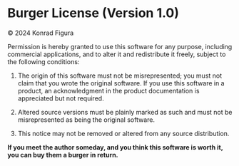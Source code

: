 # Burger License (Version 1.0)

© 2024 Konrad Figura

Permission is hereby granted to use this software for any purpose, including commercial applications, and to alter it and redistribute it freely, subject to the following conditions:

1. The origin of this software must not be misrepresented; you must not claim that you wrote the original software. If you use this software in a product, an acknowledgment in the product documentation is appreciated but not required.

2. Altered source versions must be plainly marked as such and must not be misrepresented as being the original software.

3. This notice may not be removed or altered from any source distribution.

**If you meet the author someday, and you think this software is worth it, you can buy them a burger in return.**